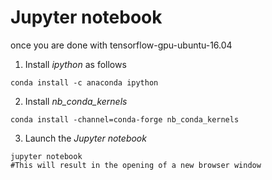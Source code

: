 # Jupyter notebook

once you are done with tensorflow-gpu-ubuntu-16.04

1. Install *ipython* as follows 
```
conda install -c anaconda ipython
```
2. Install *nb_conda_kernels*
```
conda install -channel=conda-forge nb_conda_kernels
```
3. Launch the *Jupyter notebook*

```
jupyter notebook
#This will result in the opening of a new browser window 
```
